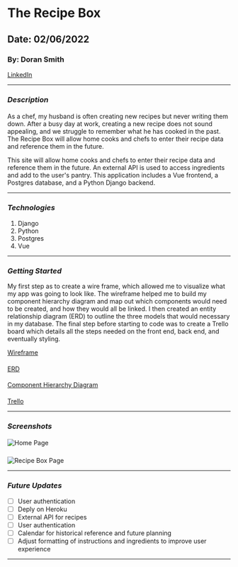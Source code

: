 # The Recipe Box
## Date: 02/06/2022
### By: Doran Smith
[LinkedIn](https://www.linkedin.com/in/dorancsmith/)
***
### ***Description***
####
As a chef, my husband is often creating new recipes but never writing them down. After a busy day at work, creating a new recipe does not sound appealing, and we struggle to remember what he has cooked in the past. The Recipe Box will allow home cooks and chefs to enter their recipe data and reference them in the future.

This site will allow home cooks and chefs to enter their recipe data and reference them in the future. An external API is used to access ingredients and add to the user's pantry. This application includes a Vue frontend, a Postgres database, and a Python Django backend.

***
### ***Technologies***
1. Django
2. Python
3. Postgres
4. Vue

***
### ***Getting Started***

My first step as to create a wire frame, which allowed me to visualize what my app was going to look like. The wireframe helped me to build my component hierarchy diagram and map out which components would need to be created, and how they would all be linked. I then created an entity relationship diagram (ERD) to outline the three models that would necessary in my database. The final step before starting to code was to create a Trello board which details all the steps needed on the front end, back end, and eventually styling.

[Wireframe](https://whimsical.com/wireframe-J6SBaMjURJo3njMHNu2Py9)
####
[ERD](https://whimsical.com/erd-3eHokfNtyLBWdPGgwtfaBs)
####
[Component Hierarchy Diagram]()
####
[Trello](https://whimsical.com/component-hierarchy-diagram-KCGGAPZM7GguoaQDNc6gs)
***
### ***Screenshots***
#### 
![Home Page](TBD)
###
![Recipe Box Page](TBD)
***
### ***Future Updates***
- [ ] User authentication
- [ ] Deply on Heroku
- [ ] External API for recipes
- [ ] User authentication
- [ ] Calendar for historical reference and future planning
- [ ] Adjust formatting of instructions and ingredients to improve user experience
***